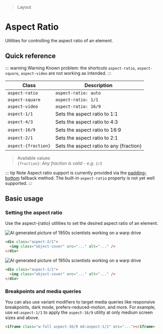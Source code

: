 > Layout

# Aspect Ratio

Utilities for controlling the aspect ratio of an element.

## Quick reference

::: warning Warning
  Known problem: the shortcuts `aspect-ratio`, `aspect-square`, `aspect-video` are not working as intended.
:::

| Class               | Description                                |
|---------------------|--------------------------------------------|
| `aspect-ratio`      | `aspect-ratio: auto`                       |
| `aspect-square`     | `aspect-ratio: 1/1`                        |
| `aspect-video`      | `aspect-ratio: 16/9`                       |
| `aspect-1/1`        | Sets the aspect ratio to 1:1               |
| `aspect-4/3`        | Sets the aspect ratio to 4:3               |
| `aspect-16/9`       | Sets the aspect ratio to 16:9              |
| `aspect-2/1`        | Sets the aspect ratio to 2:1               |
| `aspect-{fraction}` | Sets the aspect ratio to any \{fraction\}  |

> Available values <br />
> `{fraction}`: _Any fraction is valid - e.g. `1/5`_

::: tip Note
Aspect ratio support is currently provided via the [padding-bottom](https://css-tricks.com/aspect-ratio-boxes/) fallback method.
The built-in `aspect-ratio` property is not yet well supported.
:::

## Basic usage

### Setting the aspect ratio
Use the aspect-{ratio} utilities to set the desired aspect ratio of an element.

<width-controller>
  <example-container>
    <div class="flex justify-center aspect-2/1 rounded relative overflow-hidden">
      <img src="/classes/50s-scientists.jpg" class="object-cover" alt="AI generated picture of 1950s scientists working on a warp drive" />
    </div>
  </example-container>
</width-controller>

```html
<div class="aspect-2/1">
  <img class="object-cover" src="..." alt="..." />
</div>
```

<width-controller>
  <example-container>
    <div class="flex justify-center aspect-1/1 rounded-4">
      <img src="/classes/50s-scientists.jpg" class="object-cover" alt="AI generated picture of 1950s scientists working on a warp drive" />
    </div>
  </example-container>
</width-controller>

```html
<div class="aspect-1/1">
  <img class="object-cover" src="..." alt="..." />
</div>
```

### Breakpoints and media queries
You can also use variant modifiers to target media queries like responsive breakpoints, dark mode, prefers-reduced-motion, and more. For example, use `md:aspect-1/1` to apply the `aspect-16/9` utility at only medium screen sizes and above.

```html
<iframe class="w-full aspect-16/9 md:aspect-1/1" src="..."></iframe>
```